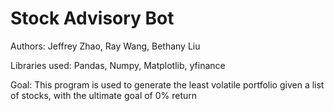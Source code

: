 # Stock Advisory Bot

Authors: Jeffrey Zhao, Ray Wang, Bethany Liu

Libraries used: Pandas, Numpy, Matplotlib, yfinance

Goal:
This program is used to generate the least volatile portfolio given a list of stocks, with the ultimate goal of 0% return
